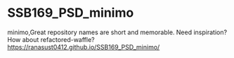 # SSB169_PSD_minimo
minimo,Great repository names are short and memorable. Need inspiration? How about refactored-waffle?
https://ranasust0412.github.io/SSB169_PSD_minimo/
